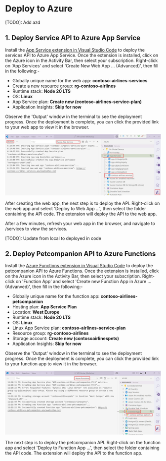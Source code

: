 # Deploy to Azure

[TODO]: Add azd

## 1. Deploy Service API to Azure App Service

Install the [App Service extension in Visual Studio Code](https://marketplace.visualstudio.com/items?itemName=ms-azuretools.vscode-azureappservice) to deploy the services API to Azure App Service. Once the extension is installed, click on the Azure icon in the Activity Bar, then select your subscription. Right-click on 'App Services' and select 'Create New Web App ... (Advanced)', then fill in the following:-

- Globally unique name for the web app: **contoso-airlines-services**
- Create a new resource group: **rg-contoso-airlines**
- Runtime stack: **Node 20 LTS**
- OS: **Linux**
- App Service plan: **Create new (contoso-airlines-service-plan)**
- Application Insights: **Skip for now**

Observe the 'Output' window in the terminal to see the deployment progress. Once the deployment is complete, you can click the provided link to your web app to view it in the browser.

![Create app service resource](/img/app-service-create.jpg)

After creating the web app, the next step is to deploy the API. Right-click on the web app and select 'Deploy to Web App ...', then select the folder containing the API code. The extension will deploy the API to the web app.

After a few minutes, refresh your web app in the browser, and navigate to /services to view the services.

[TODO]: Update from local to deployed in code

## 2. Deploy Petcompanion API to Azure Functions

Install the [Azure Functions extension in Visual Studio Code](https://marketplace.visualstudio.com/items?itemName=ms-azuretools.vscode-azurefunctions) to deploy the petcompanion API to Azure Functions. Once the extension is installed, click on the Azure icon in the Activity Bar, then select your subscription. Right-click on 'Function App' and select 'Create new Function App in Azure ... (Advanved)', then fill in the following:-

- Globally unique name for the function app: **contoso-airlines-petcompanion**
- Hosting plan: **App Service Plan**
- Location: **West Europe**
- Runtime stack: **Node 20 LTS**
- OS: **Linux**
- Linux App Service plan: **contoso-airlines-service-plan**
- Resource group: **rg-contoso-airlines**
- Storage account: **Create new (contosoairlinespets)**
- Application Insights: **Skip for now**

Observe the 'Output' window in the terminal to see the deployment progress. Once the deployment is complete, you can click the provided link to your function app to view it in the browser.

![Create function app resource](/img/azure-functions-create.jpg)

The next step is to deploy the petcompanion API. Right-click on the function app and select 'Deploy to Function App ...', then select the folder containing the API code. The extension will deploy the API to the function app.